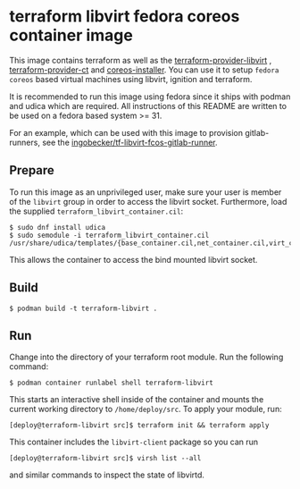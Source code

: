 # terraform libvirt fedora coreos container image

This image contains terraform as well as the
[terraform-provider-libvirt](https://github.com/dmacvicar/terraform-provider-libvirt)
, [terraform-provider-ct](https://github.com/poseidon/terraform-provider-ct)
and [coreos-installer](https://github.com/coreos/coreos-installer). You can use
it to setup `fedora coreos` based virtual machines using libvirt, ignition and terraform.

It is recommended to run this image using fedora since it ships with podman and
udica which are required. All instructions of this README are written to be
used on a fedora based system >= 31.

For an example, which can be used with this image to provision gitlab-runners,
see the [ingobecker/tf-libvirt-fcos-gitlab-runner](https://github.com/ingobecker/tf-libvirt-fcos-gitlab-runner).

## Prepare

To run this image as an unprivileged user, make sure your user is member of the
`libvirt` group in order to access the libvirt socket. Furthermore, load the
supplied `terraform_libvirt_container.cil`:

```
$ sudo dnf install udica
$ sudo semodule -i terraform_libvirt_container.cil /usr/share/udica/templates/{base_container.cil,net_container.cil,virt_container.cil}
```
This allows the container to access the bind mounted libvirt socket.

## Build

```
$ podman build -t terraform-libvirt .
```

## Run

Change into the directory of your terraform root module. Run the following command:

```
$ podman container runlabel shell terraform-libvirt
```

This starts an interactive shell inside of the container and mounts the current working directory to `/home/deploy/src`. To apply your module, run:

```
[deploy@terraform-libvirt src]$ terraform init && terraform apply
```

This container includes the `libvirt-client` package so you can run

```
[deploy@terraform-libvirt src]$ virsh list --all
```

and similar commands to inspect the state of libvirtd.
